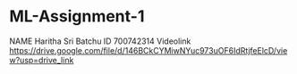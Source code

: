 # ML-Assignment-1
NAME
Haritha Sri Batchu
ID 
700742314
Videolink
https://drive.google.com/file/d/146BCkCYMiwNYuc973uOF6IdRtjfeElcD/view?usp=drive_link
